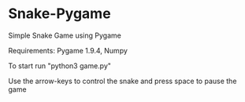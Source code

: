 # Snake-Pygame

Simple Snake Game using Pygame

Requirements: Pygame 1.9.4, Numpy

To start run "python3 game.py"

Use the arrow-keys to control the snake and press space to pause the game
